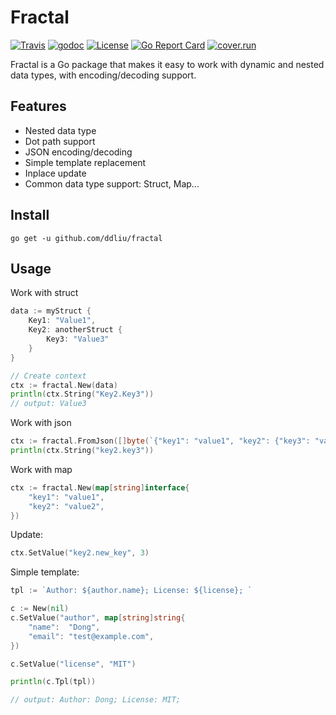 # Fractal

[![Travis](https://img.shields.io/travis/ddliu/fractal.svg?style=flat-square)](https://travis-ci.org/ddliu/fractal)
[![godoc](https://img.shields.io/badge/godoc-reference-blue.svg?style=flat-square)](https://godoc.org/github.com/ddliu/fractal)
[![License](https://img.shields.io/badge/license-MIT-blue.svg?style=flat-square)](LICENSE)
[![Go Report Card](https://goreportcard.com/badge/github.com/ddliu/fractal)](https://goreportcard.com/report/github.com/ddliu/fractal)
[![cover.run](https://cover.run/go/github.com/ddliu/fractal.svg?style=flat&tag=golang-1.10)](https://cover.run/go?tag=golang-1.10&repo=github.com%2Fddliu%2Ffractal)


Fractal is a Go package that makes it easy to work with dynamic and nested data types, with encoding/decoding support.

## Features

- Nested data type
- Dot path support
- JSON encoding/decoding
- Simple template replacement
- Inplace update
- Common data type support: Struct, Map...

## Install

```
go get -u github.com/ddliu/fractal
```

## Usage

Work with struct

```go
data := myStruct {
    Key1: "Value1",
    Key2: anotherStruct {
        Key3: "Value3"
    }
}

// Create context
ctx := fractal.New(data)
println(ctx.String("Key2.Key3"))
// output: Value3
```

Work with json

```go
ctx := fractal.FromJson([]byte(`{"key1": "value1", "key2": {"key3": "value3"}}`))
println(ctx.String("key2.key3"))
```

Work with map

```go
ctx := fractal.New(map[string]interface{
    "key1": "value1",
    "key2": "value2",
})
```

Update:

```go
ctx.SetValue("key2.new_key", 3)
```

Simple template:

```go
tpl := `Author: ${author.name}; License: ${license}; `

c := New(nil)
c.SetValue("author", map[string]string{
    "name":  "Dong",
    "email": "test@example.com",
})

c.SetValue("license", "MIT")

println(c.Tpl(tpl))

// output: Author: Dong; License: MIT; 
```
